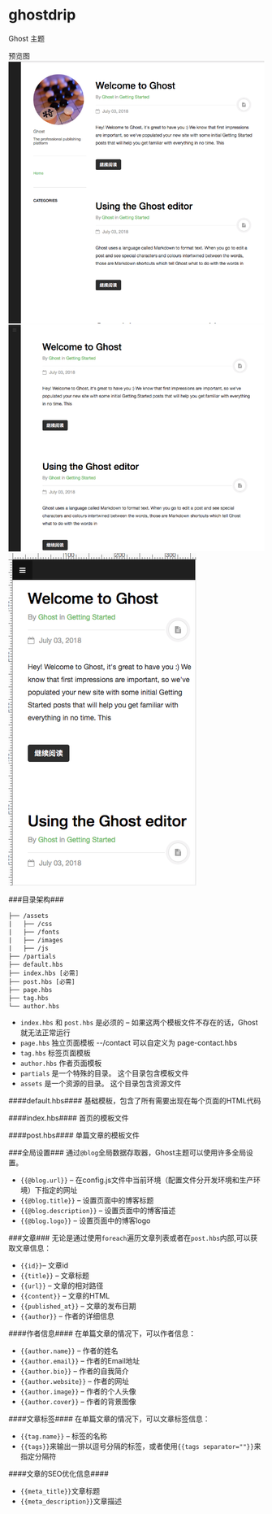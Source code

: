 # ghostdrip
Ghost 主题

 预览图 ![ghost1](./ghost1.png)![ghost3](./ghost3.png)![ghost2](./ghost2.png)
 
###目录架构###

```
├── /assets
|   ├── /css
|   ├── /fonts
|   ├── /images
|   ├── /js
├── /partials  
├── default.hbs
├── index.hbs [必需]
├── post.hbs [必需]
├── page.hbs
├── tag.hbs
└── author.hbs
```

*	`index.hbs` 和 `post.hbs` 是必须的 – 如果这两个模板文件不存在的话，Ghost就无法正常运行
*	`page.hbs` 独立页面模板 --/contact 可以自定义为 page-contact.hbs
*	`tag.hbs`  标签页面模板
*	`author.hbs` 作者页面模板
*	`partials` 是一个特殊的目录。 这个目录包含模板文件
*	`assets` 是一个资源的目录。 这个目录包含资源文件


####default.hbs####
基础模板，包含了所有需要出现在每个页面的HTML代码

####index.hbs####
首页的模板文件

####post.hbs####
单篇文章的模板文件


###全局设置###
通过`@blog`全局数据存取器，Ghost主题可以使用许多全局设置。
*	`{{@blog.url}}` – 在config.js文件中当前环境（配置文件分开发环境和生产环境）下指定的网址
*	`{{@blog.title}}` – 设置页面中的博客标题
*	`{{@blog.description}}` – 设置页面中的博客描述
*	`{{@blog.logo}}` – 设置页面中的博客logo


###文章###
无论是通过使用`foreach`遍历文章列表或者在`post.hbs`内部,可以获取文章信息：
*	`{{id}}`– 文章id
*	`{{title}}`  – 文章标题
*	`{{url}}` – 文章的相对路径
*	`{{content}}` – 文章的HTML
*	`{{published_at}}` – 文章的发布日期
*	`{{author}}` – 作者的详细信息

####作者信息####
在单篇文章的情况下，可以作者信息：
*	`{{author.name}}` – 作者的姓名
*	`{{author.email}}` – 作者的Email地址
*	`{{author.bio}}` – 作者的自我简介
*	`{{author.website}}` – 作者的网址
*	`{{author.image}}` – 作者的个人头像
*	`{{author.cover}}` – 作者的背景图像

####文章标签####
在单篇文章的情况下，可以文章标签信息：
*	`{{tag.name}}` – 标签的名称
*	`{{tags}}`来输出一排以逗号分隔的标签，或者使用`{{tags separator=""}}`来指定分隔符

####文章的SEO优化信息####
*	`{{meta_title}}`文章标题
*	`{{meta_description}}`文章描述


